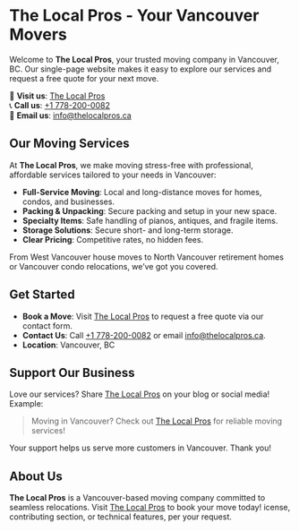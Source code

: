 # The Local Pros - Your Vancouver Movers

Welcome to **The Local Pros**, your trusted moving company in Vancouver, BC. Our single-page website makes it easy to explore our services and request a free quote for your next move.

🔗 **Visit us**: [The Local Pros](https://thelocalpros.ca)  
📞 **Call us**: [+1 778-200-0082](tel:+17782000082)  
📧 **Email us**: [info@thelocalpros.ca](mailto:info@thelocalpros.ca)

## Our Moving Services

At **The Local Pros**, we make moving stress-free with professional, affordable services tailored to your needs in Vancouver:

- **Full-Service Moving**: Local and long-distance moves for homes, condos, and businesses.
- **Packing & Unpacking**: Secure packing and setup in your new space.
- **Specialty Items**: Safe handling of pianos, antiques, and fragile items.
- **Storage Solutions**: Secure short- and long-term storage.
- **Clear Pricing**: Competitive rates, no hidden fees.

From West Vancouver house moves to North Vancouver retirement homes or Vancouver condo relocations, we’ve got you covered.

## Get Started
- **Book a Move**: Visit [The Local Pros](https://thelocalpros.ca) to request a free quote via our contact form.
- **Contact Us**: Call [+1 778-200-0082](tel:+17782000082) or email [info@thelocalpros.ca](mailto:info@thelocalpros.ca).
- **Location**: Vancouver, BC

## Support Our Business
Love our services? Share [The Local Pros](https://thelocalpros.ca) on your blog or social media! Example:  
> Moving in Vancouver? Check out [The Local Pros](https://thelocalpros.ca) for reliable moving services!

Your support helps us serve more customers in Vancouver. Thank you!

## About Us
**The Local Pros** is a Vancouver-based moving company committed to seamless relocations. Visit [The Local Pros](https://thelocalpros.ca) to book your move today!
icense, contributing section, or technical features, per your request.
